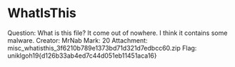 # WhatIsThis

Question: What is this file? It come out of nowhere. I think it contains some malware.
Creator: MrNab
Mark: 20
Attachment: misc_whatisthis_3f6210b789e1373bd71d321d7edbcc60.zip
Flag: uniklgoh19{d126b33ab4ed7c44d051eb11451aca16}
